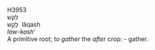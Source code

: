 <body>
  <p>H3953<br>  לקשׁ  <br> לָקַשׁ  ‎  lâqash  <br><i>law-kash‘ </i><br>A primitive root; to <i>gather</i> the <i>after</i> crop: - gather.<br></p>
 </body>